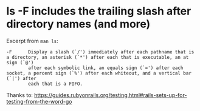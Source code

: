 # ls -F includes the trailing slash after directory names (and more)

Excerpt from `man ls`:

```
-F      Display a slash (`/') immediately after each pathname that is a directory, an asterisk (`*') after each that is executable, an at sign (`@')
        after each symbolic link, an equals sign (`=') after each socket, a percent sign (`%') after each whiteout, and a vertical bar (`|') after
        each that is a FIFO.
```

Thanks to: https://guides.rubyonrails.org/testing.html#rails-sets-up-for-testing-from-the-word-go
